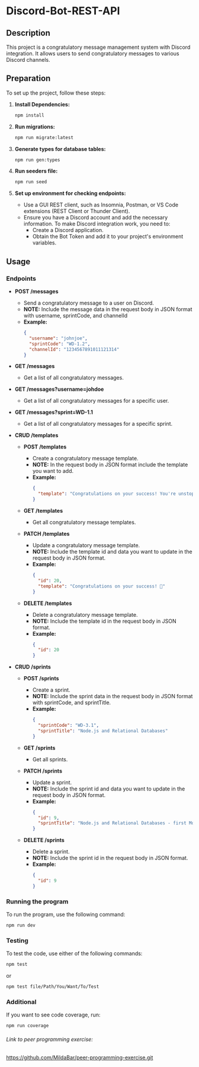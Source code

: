 # Discord-Bot-REST-API

## Description

This project is a congratulatory message management system with Discord integration. It allows users to send congratulatory messages to various Discord channels.

## Preparation

To set up the project, follow these steps:

1. **Install Dependencies:**

   ```bash
   npm install
   ```

2. **Run migrations:**

   ```bash
   npm run migrate:latest
   ```

3. **Generate types for database tables:**

   ```bash
   npm run gen:types
   ```

4. **Run seeders file:**

   ```bash
   npm run seed
   ```

5. **Set up environment for checking endpoints:**
   - Use a GUI REST client, such as Insomnia, Postman, or VS Code extensions (REST Client or Thunder Client).
   - Ensure you have a Discord account and add the necessary information. To make Discord integration work, you need to:
     - Create a Discord application.
     - Obtain the Bot Token and add it to your project's environment variables.

## Usage

### Endpoints

- **POST /messages**

  - Send a congratulatory message to a user on Discord.
  - **NOTE:** Include the message data in the request body in JSON format with username, sprintCode, and channelId
  - **Example:**
    ```json
    {
      "username": "johnjoe",
      "sprintCode": "WD-1.2",
      "channelId": "1234567891011121314"
    }
    ```

- **GET /messages**

  - Get a list of all congratulatory messages.

- **GET /messages?username=johdoe**

  - Get a list of all congratulatory messages for a specific user.

- **GET /messages?sprint=WD-1.1**

  - Get a list of all congratulatory messages for a specific sprint.

- **CRUD /templates**

  - **POST /templates**

    - Create a congratulatory message template.
    - **NOTE:** In the request body in JSON format include the template you want to add.
    - **Example:**
      ```json
      {
        "template": "Congratulations on your success! You're unstoppable!🎉"
      }
      ```

  - **GET /templates**

    - Get all congratulatory message templates.

  - **PATCH /templates**

    - Update a congratulatory message template.
    - **NOTE:** Include the template id and data you want to update in the request body in JSON format.
    - **Example:**
      ```json
      {
        "id": 20,
        "template": "Congratulations on your success! 🎉"
      }
      ```

  - **DELETE /templates**
    - Delete a congratulatory message template.
    - **NOTE:** Include the template id in the request body in JSON format.
    - **Example:**
      ```json
      {
        "id": 20
      }
      ```

- **CRUD /sprints**

  - **POST /sprints**

    - Create a sprint.
    - **NOTE:** Include the sprint data in the request body in JSON format with sprintCode, and sprintTitle.
    - **Example:**
      ```json
      {
        "sprintCode": "WD-3.1",
        "sprintTitle": "Node.js and Relational Databases"
      }
      ```

  - **GET /sprints**

    - Get all sprints.

  - **PATCH /sprints**

    - Update a sprint.
    - **NOTE:** Include the sprint id and data you want to update in the request body in JSON format.
    - **Example:**
      ```json
      {
        "id": 9,
        "sprintTitle": "Node.js and Relational Databases - first Module 3 project"
      }
      ```

  - **DELETE /sprints**
    - Delete a sprint.
    - **NOTE:** Include the sprint id in the request body in JSON format.
    - **Example:**
      ```json
      {
        "id": 9
      }
      ```

### Running the program

To run the program, use the following command:

```bash
npm run dev
```

### Testing

To test the code, use either of the following commands:

```bash
npm test
```

or

```bash
npm test file/Path/You/Want/To/Test
```

### Additional

If you want to see code coverage, run:

```bash
npm run coverage
```

###### Link to peer programming exercise:

https://github.com/MildaBar/peer-programming-exercise.git
